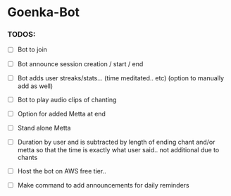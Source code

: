# Goenka-Bot

### TODOS:
- [ ] Bot to join
- [ ] Bot announce session creation  / start / end
- [ ] Bot adds user streaks/stats... (time meditated.. etc) (option to manually add as well)
- [ ] Bot to play audio clips of chanting
- [ ] Option for added Metta at end
- [ ] Stand alone Metta
- [ ] Duration by user and is subtracted by length of ending chant and/or metta so that the time is exactly what user said.. not additional due to chants
- [ ] Host the bot on AWS free tier..
- [ ] Make command to add announcements for daily reminders 

